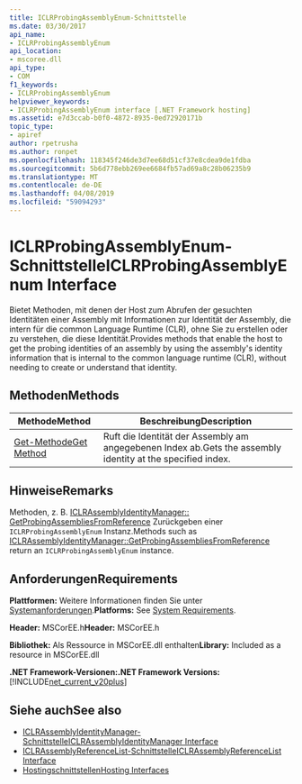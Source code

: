 ```yaml
---
title: ICLRProbingAssemblyEnum-Schnittstelle
ms.date: 03/30/2017
api_name:
- ICLRProbingAssemblyEnum
api_location:
- mscoree.dll
api_type:
- COM
f1_keywords:
- ICLRProbingAssemblyEnum
helpviewer_keywords:
- ICLRProbingAssemblyEnum interface [.NET Framework hosting]
ms.assetid: e7d3ccab-b0f0-4872-8935-0ed72920171b
topic_type:
- apiref
author: rpetrusha
ms.author: ronpet
ms.openlocfilehash: 118345f246de3d7ee68d51cf37e8cdea9de1fdba
ms.sourcegitcommit: 5b6d778ebb269ee6684fb57ad69a8c28b06235b9
ms.translationtype: MT
ms.contentlocale: de-DE
ms.lasthandoff: 04/08/2019
ms.locfileid: "59094293"
---
```

# <a name="iclrprobingassemblyenum-interface"></a><span data-ttu-id="506ea-102">ICLRProbingAssemblyEnum-Schnittstelle</span><span class="sxs-lookup"><span data-stu-id="506ea-102">ICLRProbingAssemblyEnum Interface</span></span>
<span data-ttu-id="506ea-103">Bietet Methoden, mit denen der Host zum Abrufen der gesuchten Identitäten einer Assembly mit Informationen zur Identität der Assembly, die intern für die common Language Runtime (CLR), ohne Sie zu erstellen oder zu verstehen, die diese Identität.</span><span class="sxs-lookup"><span data-stu-id="506ea-103">Provides methods that enable the host to get the probing identities of an assembly by using the assembly's identity information that is internal to the common language runtime (CLR), without needing to create or understand that identity.</span></span>  
  
## <a name="methods"></a><span data-ttu-id="506ea-104">Methoden</span><span class="sxs-lookup"><span data-stu-id="506ea-104">Methods</span></span>  
  
|<span data-ttu-id="506ea-105">Methode</span><span class="sxs-lookup"><span data-stu-id="506ea-105">Method</span></span>|<span data-ttu-id="506ea-106">Beschreibung</span><span class="sxs-lookup"><span data-stu-id="506ea-106">Description</span></span>|  
|------------|-----------------|  
|[<span data-ttu-id="506ea-107">Get-Methode</span><span class="sxs-lookup"><span data-stu-id="506ea-107">Get Method</span></span>](../../../../docs/framework/unmanaged-api/hosting/iclrprobingassemblyenum-get-method.md)|<span data-ttu-id="506ea-108">Ruft die Identität der Assembly am angegebenen Index ab.</span><span class="sxs-lookup"><span data-stu-id="506ea-108">Gets the assembly identity at the specified index.</span></span>|  
  
## <a name="remarks"></a><span data-ttu-id="506ea-109">Hinweise</span><span class="sxs-lookup"><span data-stu-id="506ea-109">Remarks</span></span>  
 <span data-ttu-id="506ea-110">Methoden, z. B. [ICLRAssemblyIdentityManager:: GetProbingAssembliesFromReference](../../../../docs/framework/unmanaged-api/hosting/iclrassemblyidentitymanager-getprobingassembliesfromreference-method.md) Zurückgeben einer `ICLRProbingAssemblyEnum` Instanz.</span><span class="sxs-lookup"><span data-stu-id="506ea-110">Methods such as [ICLRAssemblyIdentityManager::GetProbingAssembliesFromReference](../../../../docs/framework/unmanaged-api/hosting/iclrassemblyidentitymanager-getprobingassembliesfromreference-method.md) return an `ICLRProbingAssemblyEnum` instance.</span></span>  
  
## <a name="requirements"></a><span data-ttu-id="506ea-111">Anforderungen</span><span class="sxs-lookup"><span data-stu-id="506ea-111">Requirements</span></span>  
 <span data-ttu-id="506ea-112">**Plattformen:** Weitere Informationen finden Sie unter [Systemanforderungen](../../../../docs/framework/get-started/system-requirements.md).</span><span class="sxs-lookup"><span data-stu-id="506ea-112">**Platforms:** See [System Requirements](../../../../docs/framework/get-started/system-requirements.md).</span></span>  
  
 <span data-ttu-id="506ea-113">**Header:** MSCorEE.h</span><span class="sxs-lookup"><span data-stu-id="506ea-113">**Header:** MSCorEE.h</span></span>  
  
 <span data-ttu-id="506ea-114">**Bibliothek:** Als Ressource in MSCorEE.dll enthalten</span><span class="sxs-lookup"><span data-stu-id="506ea-114">**Library:** Included as a resource in MSCorEE.dll</span></span>  
  
 **<span data-ttu-id="506ea-115">.NET Framework-Versionen:</span><span class="sxs-lookup"><span data-stu-id="506ea-115">.NET Framework Versions:</span></span>** [!INCLUDE[net_current_v20plus](../../../../includes/net-current-v20plus-md.md)]  
  
## <a name="see-also"></a><span data-ttu-id="506ea-116">Siehe auch</span><span class="sxs-lookup"><span data-stu-id="506ea-116">See also</span></span>

- [<span data-ttu-id="506ea-117">ICLRAssemblyIdentityManager-Schnittstelle</span><span class="sxs-lookup"><span data-stu-id="506ea-117">ICLRAssemblyIdentityManager Interface</span></span>](../../../../docs/framework/unmanaged-api/hosting/iclrassemblyidentitymanager-interface.md)
- [<span data-ttu-id="506ea-118">ICLRAssemblyReferenceList-Schnittstelle</span><span class="sxs-lookup"><span data-stu-id="506ea-118">ICLRAssemblyReferenceList Interface</span></span>](../../../../docs/framework/unmanaged-api/hosting/iclrassemblyreferencelist-interface.md)
- [<span data-ttu-id="506ea-119">Hostingschnittstellen</span><span class="sxs-lookup"><span data-stu-id="506ea-119">Hosting Interfaces</span></span>](../../../../docs/framework/unmanaged-api/hosting/hosting-interfaces.md)
